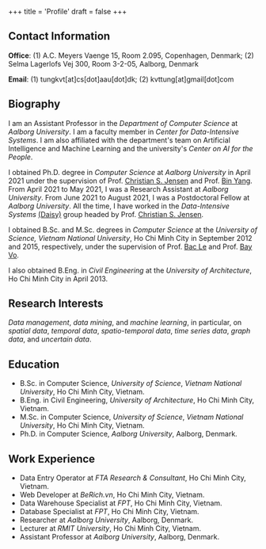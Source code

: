 +++
title = 'Profile'
draft = false
+++

## Contact Information

__Office__: (1) A.C. Meyers Vaenge 15, Room 2.095, Copenhagen, Denmark; (2) Selma Lagerlofs Vej 300, Room 3-2-05, Aalborg, Denmark

__Email__: (1) tungkvt[at]cs[dot]aau[dot]dk; (2) kvttung[at]gmail[dot]com



## Biography

I am an Assistant Professor in the _Department of Computer Science_ at _Aalborg University_. I am a faculty member in _Center for Data-Intensive Systems_. I am also affiliated with the department's team on Artificial Intelligence and Machine Learning and the university's _Center on AI for the People_.

I obtained Ph.D. degree in *Computer Science* at _Aalborg University_ in April 2021 under the supervision of  Prof. [Christian S. Jensen](https://people.cs.aau.dk/~csj/) and Prof. [Bin Yang](https://people.cs.aau.dk/~byang/). From April 2021 to May 2021, I was a Research Assistant at _Aalborg University_. From June 2021 to August 2021,  I was a Postdoctoral Fellow at _Aalborg University_. All the time, I have worked in the _Data-Intensive Systems_ [(Daisy)](https://www.daisy.aau.dk/) group headed by Prof. [Christian S. Jensen](https://people.cs.aau.dk/~csj/).

I obtained B.Sc. and M.Sc. degrees in *Computer Science* at the *University of Science, Vietnam National University*, Ho Chi Minh City in September 2012 and 2015, respectively, under the supervision of  Prof. [Bac Le](https://scholar.google.com.vn/citations?user=UA_83MUAAAAJ&hl=en) and Prof. [Bay Vo](https://scholar.google.com.vn/citations?user=UBGqPDYAAAAJ&hl=en). 

I also obtained B.Eng. in *Civil Engineering* at the *University of Architecture*, Ho Chi Minh City in April 2013. 



## Research Interests

*Data management*, *data mining*, and *machine learning*, in particular, on *spatial data*, *temporal data*, *spatio-temporal data*, *time series data*, *graph data*, and *uncertain data*.



## Education

- B.Sc. in Computer Science, _University of Science_, _Vietnam National University_, Ho Chi Minh City, Vietnam.
- B.Eng. in Civil Engineering, _University of Architecture_, Ho Chi Minh City, Vietnam.
- M.Sc. in Computer Science, _University of Science_, _Vietnam National University_, Ho Chi Minh City, Vietnam.
- Ph.D. in Computer Science, _Aalborg University_, Aalborg, Denmark.



## Work Experience

- Data Entry Operator at _FTA Research & Consultant_, Ho Chi Minh City, Vietnam.
- Web Developer at _BeRich.vn_, Ho Chi Minh City, Vietnam.
- Data Warehouse Specialist at _FPT_, Ho Chi Minh City, Vietnam.
- Database Specialist at _FPT_, Ho Chi Minh City, Vietnam.
- Researcher at _Aalborg University_, Aalborg, Denmark.
- Lecturer at _RMIT University_, Ho Chi Minh City, Vietnam.
- Assistant Professor at _Aalborg University_, Aalborg, Denmark.